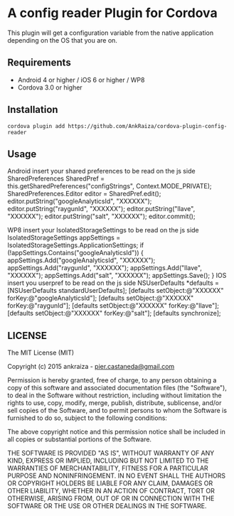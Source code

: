 A config reader Plugin for Cordova
==========================
This plugin will get a configuration variable from the native application depending on the OS that you are on.

Requirements
-------------
- Android 4 or higher / iOS 6 or higher / WP8
- Cordova 3.0 or higher

Installation
-------------
    cordova plugin add https://github.com/AnkRaiza/cordova-plugin-config-reader
    
Usage
------
Android
insert your shared preferences to be read on the js side
	SharedPreferences SharedPref = this.getSharedPreferences("configStrings", Context.MODE_PRIVATE);
	SharedPreferences.Editor editor = SharedPref.edit();
	editor.putString("googleAnalyticsId", "XXXXXX");
	editor.putString("raygunId", "XXXXXX");
	editor.putString("llave", "XXXXXX");
	editor.putString("salt", "XXXXXX");
	editor.commit();
	
WP8
insert your IsolatedStorageSettings to be read on the js side
IsolatedStorageSettings appSettings = IsolatedStorageSettings.ApplicationSettings;
if (!appSettings.Contains("googleAnalyticsId"))
{
	appSettings.Add("googleAnalyticsId", "XXXXXX");
    appSettings.Add("raygunId", "XXXXXX");
    appSettings.Add("llave", "XXXXXX");
    appSettings.Add("salt", "XXXXXX");
    appSettings.Save();
}
IOS
insert you userpref to be read on the js side
NSUserDefaults *defaults = [NSUserDefaults standardUserDefaults];
[defaults setObject:@"XXXXXX" forKey:@"googleAnalyticsId"];
[defaults setObject:@"XXXXXX" forKey:@"raygunId"];
[defaults setObject:@"XXXXXX" forKey:@"llave"];
[defaults setObject:@"XXXXXX" forKey:@"salt"];
[defaults synchronize];

LICENSE
--------
The MIT License (MIT)

Copyright (c) 2015 ankraiza - pier.castaneda@gmail.com

Permission is hereby granted, free of charge, to any person obtaining a copy of
this software and associated documentation files (the "Software"), to deal in
the Software without restriction, including without limitation the rights to
use, copy, modify, merge, publish, distribute, sublicense, and/or sell copies of
the Software, and to permit persons to whom the Software is furnished to do so,
subject to the following conditions:

The above copyright notice and this permission notice shall be included in all
copies or substantial portions of the Software.

THE SOFTWARE IS PROVIDED "AS IS", WITHOUT WARRANTY OF ANY KIND, EXPRESS OR
IMPLIED, INCLUDING BUT NOT LIMITED TO THE WARRANTIES OF MERCHANTABILITY, FITNESS
FOR A PARTICULAR PURPOSE AND NONINFRINGEMENT. IN NO EVENT SHALL THE AUTHORS OR
COPYRIGHT HOLDERS BE LIABLE FOR ANY CLAIM, DAMAGES OR OTHER LIABILITY, WHETHER
IN AN ACTION OF CONTRACT, TORT OR OTHERWISE, ARISING FROM, OUT OF OR IN
CONNECTION WITH THE SOFTWARE OR THE USE OR OTHER DEALINGS IN THE SOFTWARE.
